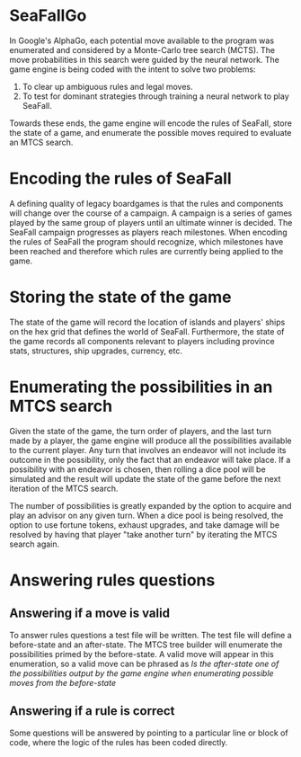 # SeaFallGo
In Google's AlphaGo, each potential move available to the program was enumerated and considered by a Monte-Carlo tree search (MCTS). The move probabilities in this search were guided by the neural network. The game engine is being coded with the intent to solve two problems:
1. To clear up ambiguous rules and legal moves.
2. To test for dominant strategies through training a neural network to play SeaFall.

Towards these ends, the game engine will encode the rules of SeaFall, store the state of a game, and enumerate the possible moves required to evaluate an MTCS search.

# Encoding the rules of SeaFall
A defining quality of legacy boardgames is that the rules and components will change over the course of a campaign. A campaign is a series of games played by the same group of players until an ultimate winner is decided. The SeaFall campaign progresses as players reach milestones. When encoding the rules of SeaFall the program should recognize, which milestones have been reached and therefore which rules are currently being applied to the game.

# Storing the state of the game
The state of the game will record the location of islands and players' ships on the hex grid that defines the world of SeaFall. Furthermore, the state of the game records all components relevant to players including province stats, structures, ship upgrades, currency, etc.

# Enumerating the possibilities in an MTCS search
Given the state of the game, the turn order of players, and the last turn made by a player, the game engine will produce all the possibilities available to the current player. Any turn that involves an endeavor will not include its outcome in the possibility, only the fact that an endeavor will take place. If a possibility with an endeavor is chosen, then rolling a dice pool will be simulated and the result will update the state of the game before the next iteration of the MTCS search.

The number of possibilities is greatly expanded by the option to acquire and play an advisor on any given turn. When a dice pool is being resolved, the option to use fortune tokens, exhaust upgrades, and take damage will be resolved by having that player "take another turn" by iterating the MTCS search again.

# Answering rules questions

## Answering if a move is valid
To answer rules questions a test file will be written. The test file will define a before-state and an after-state. The MTCS tree builder will enumerate the possibilities primed by the before-state. A valid move will appear in this enumeration, so a valid move can be phrased as *Is the after-state one of the possibilities output by the game engine when enumerating possible moves from the before-state*

## Answering if a rule is correct
Some questions will be answered by pointing to a particular line or block of code, where the logic of the rules has been coded directly.
